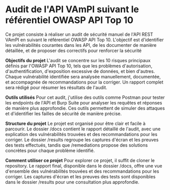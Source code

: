 # Audit de l'API VAmPI suivant le référentiel OWASP API Top 10
Ce projet consiste à réaliser un audit de sécurité manuel de l'API REST VAmPI en suivant le référentiel OWASP API Top 10. L'objectif est d'identifier les vulnérabilités courantes dans les API, de les documenter de manière détaillée, et de proposer des correctifs pour renforcer la sécurité

**Objectifs du projet**
L'audit se concentre sur les 10 risques principaux définis par l'OWASP API Top 10, tels que les problèmes d'autorisation, d'authentification, d'exposition excessive de données, et bien d'autres. Chaque vulnérabilité identifiée sera analysée manuellement, documentée, et accompagnée de recommandations pour la corriger. Un rapport complet sera rédigé pour résumer les résultats de l'audit.

**Outils utilisés**
Pour cet audit, j'utilise des outils comme Postman pour tester les endpoints de l'API et Burp Suite pour analyser les requêtes et réponses de manière plus approfondie. Ces outils permettent de simuler des attaques et d'identifier les failles de sécurité de manière précise.

**Structure du projet**
Le projet est organisé pour être clair et facile à parcourir. Le dossier /docs contient le rapport détaillé de l'audit, avec une explication des vulnérabilités trouvées et des recommandations pour les corriger. Le dossier /results regroupe les captures d'écran et les preuves des tests effectués, tandis que /remediations propose des solutions concrètes pour chaque problème identifié.

**Comment utiliser ce projet**
Pour explorer ce projet, il suffit de cloner le repository. Le rapport final, disponible dans le dossier /docs, offre une vue d'ensemble des vulnérabilités trouvées et des recommandations pour les corriger. Les captures d'écran et les preuves des tests sont disponibles dans le dossier /results pour une consultation plus approfondie.

